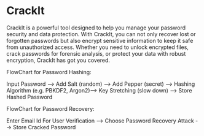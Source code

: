# CrackIt
CrackIt is a powerful tool designed to help you manage your password security and data protection. With CrackIt, you can not only recover lost or forgotten passwords but also encrypt sensitive information to keep it safe from unauthorized access. Whether you need to unlock encrypted files, crack passwords for forensic analysis, or protect your data with robust encryption, CrackIt has got you covered.
<p>FlowChart for Password Hashing:</p>
    <p> Input Password --> Add Salt (random) --> Add Pepper (secret) --> Hashing Algorithm (e.g. PBKDF2, Argon2)-->
        Key Stretching (slow down) --> Store Hashed Password </p>
<p>FlowChart for Password Recovery:</p>
<p>      Enter Email Id For User Verification --> Choose Password Recovery Attack --> Store Cracked Password </p>
